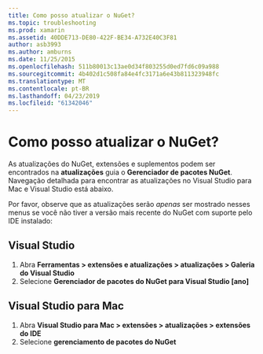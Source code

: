 ```yaml
---
title: Como posso atualizar o NuGet?
ms.topic: troubleshooting
ms.prod: xamarin
ms.assetid: 40DDE713-DE80-422F-BE34-A732E40C3F81
author: asb3993
ms.author: amburns
ms.date: 11/25/2015
ms.openlocfilehash: 511b80013c13ae0d34f803255d0ed7fd6c09a988
ms.sourcegitcommit: 4b402d1c508fa84e4fc3171a6e43b811323948fc
ms.translationtype: MT
ms.contentlocale: pt-BR
ms.lasthandoff: 04/23/2019
ms.locfileid: "61342046"
---
```

# <a name="how-can-i-update-nuget"></a>Como posso atualizar o NuGet?

As atualizações do NuGet, extensões e suplementos podem ser encontrados na **atualizações** guia o **Gerenciador de pacotes NuGet**. Navegação detalhada para encontrar as atualizações no Visual Studio para Mac e Visual Studio está abaixo. 

Por favor, observe que as atualizações serão *apenas* ser mostrado nesses menus se você não tiver a versão mais recente do NuGet com suporte pelo IDE instalado:

## <a name="visual-studio"></a>Visual Studio
1. Abra **Ferramentas > extensões e atualizações > atualizações > Galeria do Visual Studio**
2. Selecione **Gerenciador de pacotes do NuGet para Visual Studio [ano]**

## <a name="visual-studio-for-mac"></a>Visual Studio para Mac

1. Abra **Visual Studio para Mac > extensões > atualizações > extensões do IDE**
2. Selecione **gerenciamento de pacotes do NuGet**

